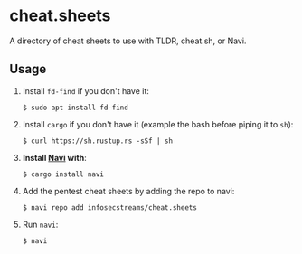 # cheat.sheets

A directory of cheat sheets to use with TLDR, cheat.sh, or Navi.

## Usage

1. Install `fd-find` if you don't have it:

    `$ sudo apt install fd-find`

1. Install `cargo` if you don't have it (example the bash before piping it to `sh`):

    `$ curl https://sh.rustup.rs -sSf | sh`

1. **Install [Navi](https://github.com/denisidoro/navi) with**:

    `$ cargo install navi`

1. Add the pentest cheat sheets by adding the repo to navi:

    `$ navi repo add infosecstreams/cheat.sheets`

1. Run `navi`:

    `$ navi`
